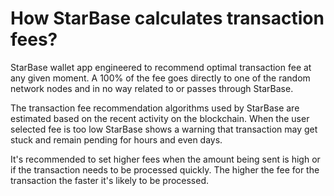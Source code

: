 # How StarBase calculates transaction fees?

StarBase wallet app engineered to recommend optimal transaction fee at any given moment. A 100% of the fee goes directly to one of the random network nodes and in no way related to or passes through StarBase.

The transaction fee recommendation algorithms used by StarBase are estimated based on the recent activity on the blockchain. When the user selected fee is too low StarBase shows a warning that transaction may get stuck and remain pending for hours and even days.

It's recommended to set higher fees when the amount being sent is high or if the transaction needs to be processed quickly. The higher the fee for the transaction the faster it's likely to be processed.

